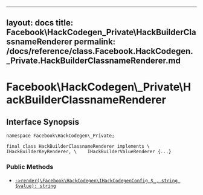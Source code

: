 
***

layout: docs
title: Facebook\\HackCodegen\_Private\\HackBuilderClassnameRenderer
permalink: /docs/reference/class.Facebook.HackCodegen._Private.HackBuilderClassnameRenderer.md
---







# Facebook\\HackCodegen\\_Private\\HackBuilderClassnameRenderer




## Interface Synopsis




``` Hack
namespace Facebook\HackCodegen\_Private;

final class HackBuilderClassnameRenderer implements \    IHackBuilderKeyRenderer, \    IHackBuilderValueRenderer {...}
```




### Public Methods




* [` ->render(\Facebook\HackCodegen\IHackCodegenConfig $_, string $value): string `](<class.Facebook.HackCodegen._Private.HackBuilderClassnameRenderer.render.md>)